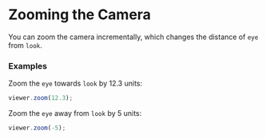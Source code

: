 # Zooming the Camera

You can zoom the camera incrementally, which changes the distance of `eye` from `look`.

### Examples

Zoom the `eye` towards `look` by 12.3 units:

```javascript
viewer.zoom(12.3);
```

Zoom the `eye` away from `look` by 5 units:

```javascript
viewer.zoom(-5);
```



